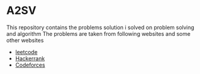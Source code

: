 # A2SV
This repository contains the problems solution i solved on problem solving and algorithm
The problems are taken from following websites and some other websites
- [leetcode](leetcode.com)
- [Hackerrank](hackerrank.com)
- [Codeforces](codeforces.com)
